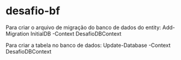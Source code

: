 # desafio-bf
Para criar o arquivo de migração do banco de dados do entity:
Add-Migration InitialDB -Context DesafioDBContext

Para criar a tabela no banco de dados:
Update-Database -Context DesafioDBContext